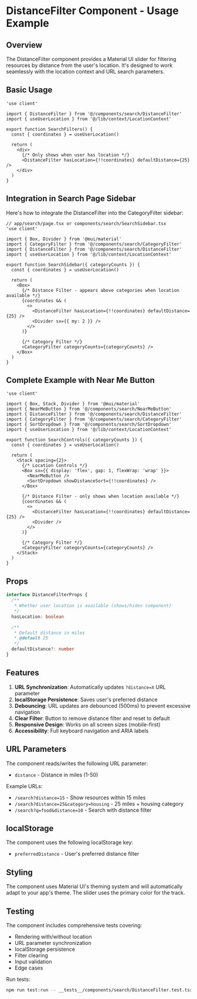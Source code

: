 # DistanceFilter Component - Usage Example

## Overview

The DistanceFilter component provides a Material UI slider for filtering resources by distance from the user's location. It's designed to work seamlessly with the location context and URL search parameters.

## Basic Usage

```tsx
'use client'

import { DistanceFilter } from '@/components/search/DistanceFilter'
import { useUserLocation } from '@/lib/context/LocationContext'

export function SearchFilters() {
  const { coordinates } = useUserLocation()

  return (
    <div>
      {/* Only shows when user has location */}
      <DistanceFilter hasLocation={!!coordinates} defaultDistance={25} />
    </div>
  )
}
```

## Integration in Search Page Sidebar

Here's how to integrate the DistanceFilter into the CategoryFilter sidebar:

```tsx
// app/search/page.tsx or components/search/SearchSidebar.tsx
'use client'

import { Box, Divider } from '@mui/material'
import { CategoryFilter } from '@/components/search/CategoryFilter'
import { DistanceFilter } from '@/components/search/DistanceFilter'
import { useUserLocation } from '@/lib/context/LocationContext'

export function SearchSidebar({ categoryCounts }) {
  const { coordinates } = useUserLocation()

  return (
    <Box>
      {/* Distance Filter - appears above categories when location available */}
      {coordinates && (
        <>
          <DistanceFilter hasLocation={!!coordinates} defaultDistance={25} />
          <Divider sx={{ my: 2 }} />
        </>
      )}

      {/* Category Filter */}
      <CategoryFilter categoryCounts={categoryCounts} />
    </Box>
  )
}
```

## Complete Example with Near Me Button

```tsx
'use client'

import { Box, Stack, Divider } from '@mui/material'
import { NearMeButton } from '@/components/search/NearMeButton'
import { DistanceFilter } from '@/components/search/DistanceFilter'
import { CategoryFilter } from '@/components/search/CategoryFilter'
import { SortDropdown } from '@/components/search/SortDropdown'
import { useUserLocation } from '@/lib/context/LocationContext'

export function SearchControls({ categoryCounts }) {
  const { coordinates } = useUserLocation()

  return (
    <Stack spacing={2}>
      {/* Location Controls */}
      <Box sx={{ display: 'flex', gap: 1, flexWrap: 'wrap' }}>
        <NearMeButton />
        <SortDropdown showDistanceSort={!!coordinates} />
      </Box>

      {/* Distance Filter - only shows when location available */}
      {coordinates && (
        <>
          <DistanceFilter hasLocation={!!coordinates} defaultDistance={25} />
          <Divider />
        </>
      )}

      {/* Category Filter */}
      <CategoryFilter categoryCounts={categoryCounts} />
    </Stack>
  )
}
```

## Props

```typescript
interface DistanceFilterProps {
  /**
   * Whether user location is available (shows/hides component)
   */
  hasLocation: boolean

  /**
   * Default distance in miles
   * @default 25
   */
  defaultDistance?: number
}
```

## Features

1. **URL Synchronization**: Automatically updates `?distance=X` URL parameter
2. **localStorage Persistence**: Saves user's preferred distance
3. **Debouncing**: URL updates are debounced (500ms) to prevent excessive navigation
4. **Clear Filter**: Button to remove distance filter and reset to default
5. **Responsive Design**: Works on all screen sizes (mobile-first)
6. **Accessibility**: Full keyboard navigation and ARIA labels

## URL Parameters

The component reads/writes the following URL parameter:

- `distance` - Distance in miles (1-50)

Example URLs:

- `/search?distance=15` - Show resources within 15 miles
- `/search?distance=25&category=housing` - 25 miles + housing category
- `/search?q=food&distance=10` - Search with distance filter

## localStorage

The component uses the following localStorage key:

- `preferredDistance` - User's preferred distance filter

## Styling

The component uses Material UI's theming system and will automatically adapt to your app's theme. The slider uses the primary color for the track.

## Testing

The component includes comprehensive tests covering:

- Rendering with/without location
- URL parameter synchronization
- localStorage persistence
- Filter clearing
- Input validation
- Edge cases

Run tests:

```bash
npm run test:run -- __tests__/components/search/DistanceFilter.test.tsx
```
